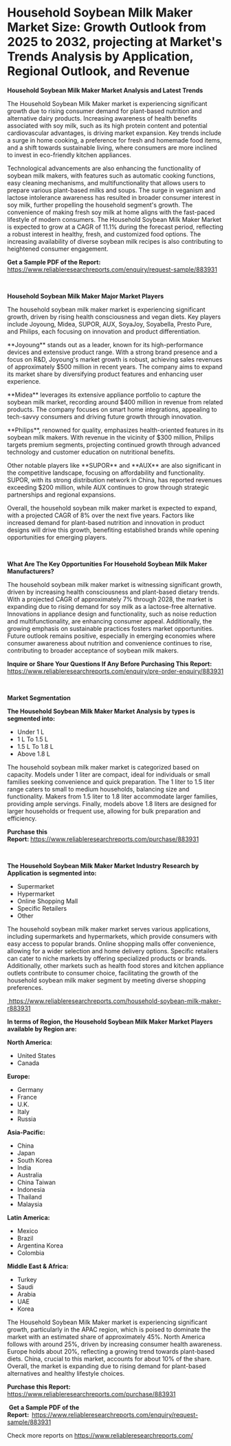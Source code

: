 <p><h1>Household Soybean Milk Maker Market Size: Growth Outlook from 2025 to 2032, projecting at Market's Trends Analysis by Application, Regional Outlook, and Revenue</h1></p><p><strong>Household Soybean Milk Maker Market Analysis and Latest Trends</strong></p>
<p><p>The Household Soybean Milk Maker market is experiencing significant growth due to rising consumer demand for plant-based nutrition and alternative dairy products. Increasing awareness of health benefits associated with soy milk, such as its high protein content and potential cardiovascular advantages, is driving market expansion. Key trends include a surge in home cooking, a preference for fresh and homemade food items, and a shift towards sustainable living, where consumers are more inclined to invest in eco-friendly kitchen appliances.</p><p>Technological advancements are also enhancing the functionality of soybean milk makers, with features such as automatic cooking functions, easy cleaning mechanisms, and multifunctionality that allows users to prepare various plant-based milks and soups. The surge in veganism and lactose intolerance awareness has resulted in broader consumer interest in soy milk, further propelling the household segment's growth. The convenience of making fresh soy milk at home aligns with the fast-paced lifestyle of modern consumers. The Household Soybean Milk Maker Market is expected to grow at a CAGR of 11.1% during the forecast period, reflecting a robust interest in healthy, fresh, and customized food options. The increasing availability of diverse soybean milk recipes is also contributing to heightened consumer engagement.</p></p>
<p><strong>Get a Sample PDF of the Report:&nbsp;</strong> <a href="https://www.reliableresearchreports.com/enquiry/request-sample/883931?utm_campaign=3323&utm_medium=2&utm_source=Github&utm_content=ia&utm_term=05042025&utm_id=household-soybean-milk-maker">https://www.reliableresearchreports.com/enquiry/request-sample/883931</a></p>
<p>&nbsp;</p>
<p><strong>Household Soybean Milk Maker Major Market Players</strong></p>
<p><p>The household soybean milk maker market is experiencing significant growth, driven by rising health consciousness and vegan diets. Key players include Joyoung, Midea, SUPOR, AUX, SoyaJoy, Soyabella, Presto Pure, and Philips, each focusing on innovation and product differentiation.</p><p>**Joyoung** stands out as a leader, known for its high-performance devices and extensive product range. With a strong brand presence and a focus on R&D, Joyoung's market growth is robust, achieving sales revenues of approximately $500 million in recent years. The company aims to expand its market share by diversifying product features and enhancing user experience.</p><p>**Midea** leverages its extensive appliance portfolio to capture the soybean milk market, recording around $400 million in revenue from related products. The company focuses on smart home integrations, appealing to tech-savvy consumers and driving future growth through innovation.</p><p>**Philips**, renowned for quality, emphasizes health-oriented features in its soybean milk makers. With revenue in the vicinity of $300 million, Philips targets premium segments, projecting continued growth through advanced technology and customer education on nutritional benefits.</p><p>Other notable players like **SUPOR** and **AUX** are also significant in the competitive landscape, focusing on affordability and functionality. SUPOR, with its strong distribution network in China, has reported revenues exceeding $200 million, while AUX continues to grow through strategic partnerships and regional expansions.</p><p>Overall, the household soybean milk maker market is expected to expand, with a projected CAGR of 8% over the next five years. Factors like increased demand for plant-based nutrition and innovation in product designs will drive this growth, benefiting established brands while opening opportunities for emerging players.</p></p>
<p>&nbsp;</p>
<p><strong>What Are The Key Opportunities For Household Soybean Milk Maker Manufacturers?</strong></p>
<p><p>The household soybean milk maker market is witnessing significant growth, driven by increasing health consciousness and plant-based dietary trends. With a projected CAGR of approximately 7% through 2028, the market is expanding due to rising demand for soy milk as a lactose-free alternative. Innovations in appliance design and functionality, such as noise reduction and multifunctionality, are enhancing consumer appeal. Additionally, the growing emphasis on sustainable practices fosters market opportunities. Future outlook remains positive, especially in emerging economies where consumer awareness about nutrition and convenience continues to rise, contributing to broader acceptance of soybean milk makers.</p></p>
<p><strong>Inquire or Share Your Questions If Any Before Purchasing This Report:</strong> <a href="https://www.reliableresearchreports.com/enquiry/pre-order-enquiry/883931?utm_campaign=3323&utm_medium=2&utm_source=Github&utm_content=ia&utm_term=05042025&utm_id=household-soybean-milk-maker">https://www.reliableresearchreports.com/enquiry/pre-order-enquiry/883931</a></p>
<p>&nbsp;</p>
<p><strong>Market Segmentation</strong></p>
<p><strong>The Household Soybean Milk Maker Market Analysis by types is segmented into:</strong></p>
<p><ul><li>Under 1 L</li><li>1 L To 1.5 L</li><li>1.5 L To 1.8 L</li><li>Above 1.8 L</li></ul></p>
<p><p>The household soybean milk maker market is categorized based on capacity. Models under 1 liter are compact, ideal for individuals or small families seeking convenience and quick preparation. The 1 liter to 1.5 liter range caters to small to medium households, balancing size and functionality. Makers from 1.5 liter to 1.8 liter accommodate larger families, providing ample servings. Finally, models above 1.8 liters are designed for larger households or frequent use, allowing for bulk preparation and efficiency.</p></p>
<p><strong>Purchase this Report:&nbsp;</strong><a href="https://www.reliableresearchreports.com/purchase/883931?utm_campaign=3323&utm_medium=2&utm_source=Github&utm_content=ia&utm_term=05042025&utm_id=household-soybean-milk-maker">https://www.reliableresearchreports.com/purchase/883931</a></p>
<p>&nbsp;</p>
<p><strong>The Household Soybean Milk Maker Market Industry Research by Application is segmented into:</strong></p>
<p><ul><li>Supermarket</li><li>Hypermarket</li><li>Online Shopping Mall</li><li>Specific Retailers</li><li>Other</li></ul></p>
<p><p>The household soybean milk maker market serves various applications, including supermarkets and hypermarkets, which provide consumers with easy access to popular brands. Online shopping malls offer convenience, allowing for a wider selection and home delivery options. Specific retailers can cater to niche markets by offering specialized products or brands. Additionally, other markets such as health food stores and kitchen appliance outlets contribute to consumer choice, facilitating the growth of the household soybean milk maker segment by meeting diverse shopping preferences.</p></p>
<p><a href="https://www.reliableresearchreports.com/household-soybean-milk-maker-r883931?utm_campaign=3323&utm_medium=2&utm_source=Github&utm_content=ia&utm_term=05042025&utm_id=household-soybean-milk-maker">&nbsp;https://www.reliableresearchreports.com/household-soybean-milk-maker-r883931</a></p>
<p><strong>In terms of Region, the Household Soybean Milk Maker Market Players available by Region are:</strong></p>
<p>
    <p> <strong> North America: </strong>
        <ul>
            <li>United States</li>
            <li>Canada</li>
        </ul>
        </p> 
    <p> <strong> Europe: </strong>
        <ul>
            <li>Germany</li>
            <li>France</li>
            <li>U.K.</li>
            <li>Italy</li>
            <li>Russia</li>
        </ul>
        </p> 
    <p> <strong> Asia-Pacific: </strong>
        <ul>
            <li>China</li>
            <li>Japan</li>
            <li>South Korea</li>
            <li>India</li>
            <li>Australia</li>
            <li>China Taiwan</li>
            <li>Indonesia</li>
            <li>Thailand</li>
            <li>Malaysia</li>
        </ul>
        </p> 
    <p> <strong> Latin America: </strong>
        <ul>
            <li>Mexico</li>
            <li>Brazil</li>
            <li>Argentina Korea</li>
            <li>Colombia</li>
        </ul>
        </p> 
    <p> <strong> Middle East & Africa: </strong>
        <ul>
            <li>Turkey</li>
            <li>Saudi</li>
            <li>Arabia</li>
            <li>UAE</li>
            <li>Korea</li>
        </ul>
    </p>
    </p>
<p><p>The Household Soybean Milk Maker market is experiencing significant growth, particularly in the APAC region, which is poised to dominate the market with an estimated share of approximately 45%. North America follows with around 25%, driven by increasing consumer health awareness. Europe holds about 20%, reflecting a growing trend towards plant-based diets. China, crucial to this market, accounts for about 10% of the share. Overall, the market is expanding due to rising demand for plant-based alternatives and healthy lifestyle choices.</p></p>
<p><strong>Purchase this Report: </strong><a href="https://www.reliableresearchreports.com/purchase/883931?utm_campaign=3323&utm_medium=2&utm_source=Github&utm_content=ia&utm_term=05042025&utm_id=household-soybean-milk-maker">https://www.reliableresearchreports.com/purchase/883931</a></p>
<p>&nbsp;<strong>Get a Sample PDF of the Report:&nbsp;&nbsp;</strong><a href="https://www.reliableresearchreports.com/enquiry/request-sample/883931?utm_campaign=3323&utm_medium=2&utm_source=Github&utm_content=ia&utm_term=05042025&utm_id=household-soybean-milk-maker">https://www.reliableresearchreports.com/enquiry/request-sample/883931</a></p>
<p><strong></strong></p>
<p>Check more reports on <a href="https://www.reliableresearchreports.com/?utm_campaign=3323&utm_medium=2&utm_source=Github&utm_content=ia&utm_term=05042025&utm_id=household-soybean-milk-maker">https://www.reliableresearchreports.com/</a></p>